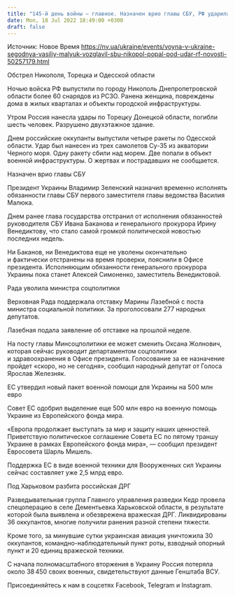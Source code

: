 ```yaml
---
title: "145-й день войны — главное. Назначен врио главы СБУ, РФ ударила по Никополю и Торецку, ЕС утвердил новый пакет военной помощи"
date: Mon, 18 Jul 2022 18:49:00 +0300
draft: false
---
```

Источник: Новое Время https://nv.ua/ukraine/events/voyna-v-ukraine-segodnya-vasiliy-malyuk-vozglavil-sbu-nikopol-popal-pod-udar-rf-novosti-50257179.html


Обстрел Никополя, Торецка и Одесской области

Ночью войска РФ выпустили по городу Никополь Днепропетровской области более 60 снарядов из РСЗО. Ранена женщина, повреждены дома в жилых кварталах и объекты городской инфраструктуры.

Утром Россия нанесла удары по Торецку Донецкой области, погибли шесть человек. Разрушено двухэтажное здание.

Днем российские оккупанты выпустили четыре ракеты по Одесской области. Удар был нанесен из трех самолетов Су-35 из акватории Черного моря. Одну ракету сбили над морем. Две попали в объект военной инфраструктуры. О жертвах и пострадавших не сообщается.

Назначен врио главы СБУ

Президент Украины Владимир Зеленский назначил временно исполнять обязанности главы СБУ первого заместителя главы ведомства Василия Малюка.

Днем ранее глава государства отстранил от исполнения обязанностей руководителя СБУ Ивана Баканова и генерального прокурора Ирину Венедиктову, что стало самой громкой политической новостью последних недель.

Ни Баканов, ни Венедиктова еще не уволены окончательно и фактически отстранены на время проверки, пояснили в Офисе президента. Исполняющим обязанности генерального прокурора Украины пока станет Алексей Симоненко, заместитель Венедиктовой.

Рада уволила министра соцполитики

Верховная Рада поддержала отставку Марины Лазебной с поста министра социальной политики. За проголосовали 277 народных депутатов.

Лазебная подала заявление об отставке на прошлой неделе.

На посту главы Минсоцполитики ее может сменить Оксана Жолнович, которая сейчас руководит департаментом соцполитики и здравоохранения в Офисе президента. Голосование за ее назначение пройдет «скоро, но не сегодня», сообщил народный депутат от Голоса Ярослав Железняк.

ЕС утвердил новый пакет военной помощи для Украины на 500 млн евро

Совет ЕС одобрил выделение еще 500 млн евро на военную помощь Украине из Европейского фонда мира.

«Европа продолжает выступать за мир и защиту наших ценностей. Приветствую политическое соглашение Совета ЕС по пятому траншу Украине в рамках Европейского фонда мира», — сообщил президент Евросовета Шарль Мишель.

Поддержка ЕС в виде военной техники для Вооруженных сил Украины сейчас составляет уже 2,5 млрд евро.

Под Харьковом разбита российская ДРГ

Разведывательная группа Главного управления разведки Кедр провела спецоперацию в селе Дементьевка Харьковской области, в результате которой была выявлена и обезврежена вражеская ДРГ. Ликвидированы 36 оккупантов, многие получили ранения разной степени тяжести.

Кроме того, за минувшие сутки украинская авиация уничтожила 30 оккупантов, командно-наблюдательный пункт роты, взводный опорный пункт и 20 единиц вражеской техники.

С начала полномасштабного вторжения в Украину Россия потеряла около 38 450 своих военных, свидетельствуют данные Генштаба ВСУ.

Присоединяйтесь к нам в соцсетях Facebook, Telegram и Instagram.
